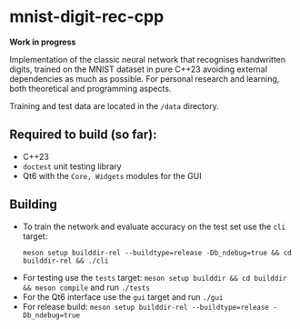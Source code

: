 # mnist-digit-rec-cpp

**Work in progress**

Implementation of the classic neural network that recognises
handwritten digits, trained on the MNIST dataset in pure C++23
avoiding external dependencies as much as possible. For personal
research and learning, both theoretical and programming aspects.

Training and test data are located in the `/data` directory.

## Required to build (so far):
- C++23
- `doctest` unit testing library
- Qt6 with the `Core, Widgets` modules for the GUI

## Building
- To train the network and evaluate accuracy on the test set use the `cli` target: 
  ```
  meson setup builddir-rel --buildtype=release -Db_ndebug=true && cd builddir-rel && ./cli
  ```
- For testing use the `tests` target: `meson setup builddir && cd builddir && meson compile` and run `./tests`
- For the Qt6 interface use the `gui` target and run `./gui`
- For release build: `meson setup builddir-rel --buildtype=release -Db_ndebug=true`
